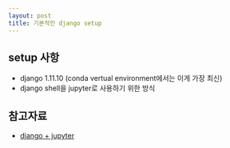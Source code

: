 ```yaml
---
layout: post
title: 기본적인 django setup
---
```


## setup 사항
* django 1.11.10 (conda vertual environment에서는 이게 가장 최신)
* django shell을 jupyter로 사용하기 위한 방식

## 참고자료
* [django + jupyter](https://wayhome25.github.io/django/2017/03/21/django-ep7-django-shell/)
